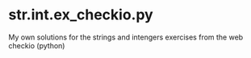 # str.int.ex_checkio.py
My own solutions for the strings and intengers exercises from the web checkio (python)
